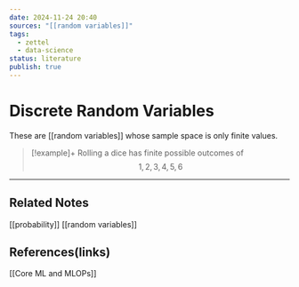 ```yaml
---
date: 2024-11-24 20:40
sources: "[[random variables]]"
tags:
  - zettel
  - data-science
status: literature
publish: true
---
```

# Discrete Random Variables

These are [[random variables]] whose sample space is only finite values. 

> [!example]+
> Rolling a dice has finite possible outcomes of $${1,2,3,4,5,6}$$

---
## Related Notes
[[probability]]
[[random variables]]

## References(links)
[[Core ML and MLOPs]]